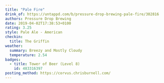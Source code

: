 ```yaml
---
title: "Pale Fire"
drink_of: https://untappd.com/b/pressure-drop-brewing-pale-fire/302816
authors: Pressure Drop Brewing
date: 2019-04-02T17:38:53+0100
rating: 3.25
style: Pale Ale - American
checkin:
  title: The Griffin
weather:
  summary: Breezy and Mostly Cloudy
  temperature: 2.54
badges:
  - title: Tower of Beer (Level 8)
    id: 483316397
posting_method: https://corvus.chrisburnell.com/
---
```

